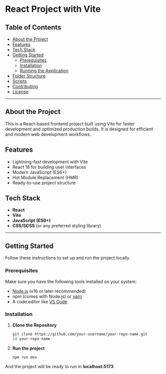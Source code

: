 # React Project with Vite

## Table of Contents
- [About the Project](#about-the-project)
- [Features](#features)
- [Tech Stack](#tech-stack)
- [Getting Started](#getting-started)
  - [Prerequisites](#prerequisites)
  - [Installation](#installation)
  - [Running the Application](#running-the-application)
- [Folder Structure](#folder-structure)
- [Scripts](#scripts)
- [Contributing](#contributing)
- [License](#license)

---

## About the Project
This is a React-based frontend project built using Vite for faster development and optimized production builds. It is designed for efficient and modern web development workflows.

## Features
- Lightning-fast development with Vite
- React 18 for building user interfaces
- Modern JavaScript (ES6+)
- Hot Module Replacement (HMR)
- Ready-to-use project structure

## Tech Stack
- **React**
- **Vite**
- **JavaScript (ES6+)**
- **CSS/SCSS** (or any preferred styling library)

---

## Getting Started
Follow these instructions to set up and run the project locally.

### Prerequisites
Make sure you have the following tools installed on your system:
- [Node.js](https://nodejs.org/) (v16 or later recommended)
- npm (comes with Node.js) or [yarn](https://yarnpkg.com/)
- A code editor like [VS Code](https://code.visualstudio.com/)

### Installation
1. **Clone the Repository**
   ```bash
   git clone https://github.com/your-username/your-repo-name.git
   cd your-repo-name
2. **Run the project**
    ```bash 
    npm run dev

And the project will be ready to run in **localhost:5173**
